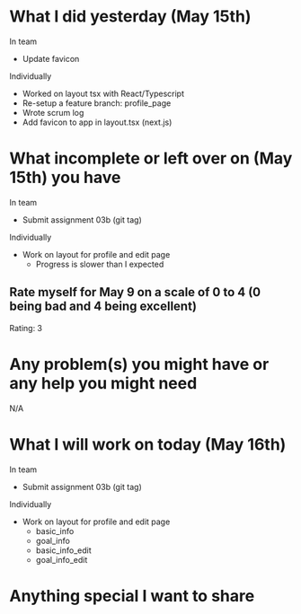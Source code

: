 # What I did yesterday (May 15th)

In team

- Update favicon

Individually

- Worked on layout tsx with React/Typescript
- Re-setup a feature branch: profile_page
- Wrote scrum log
- Add favicon to app in layout.tsx (next.js)

# What incomplete or left over on (May 15th) you have

In team

- Submit assignment 03b (git tag)

Individually

- Work on layout for profile and edit page
  - Progress is slower than I expected

## Rate myself for May 9 on a scale of 0 to 4 (0 being bad and 4 being excellent)

Rating: 3

# Any problem(s) you might have or any help you might need

N/A

# What I will work on today (May 16th)

In team

- Submit assignment 03b (git tag)

Individually

- Work on layout for profile and edit page
  - basic_info
  - goal_info
  - basic_info_edit
  - goal_info_edit

# Anything special I want to share
